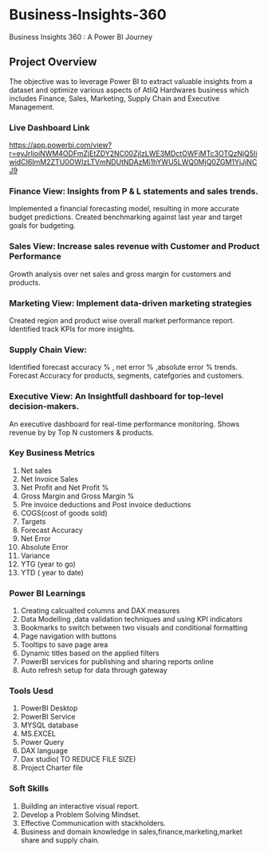 # Business-Insights-360
Business Insights 360 : A Power BI Journey

##  Project Overview
The objective was to leverage Power BI to extract valuable insights from a dataset and optimize various aspects of AtliQ Hardwares business which includes Finance, Sales, Marketing, Supply Chain and Executive Management.

### Live Dashboard Link 
https://app.powerbi.com/view?r=eyJrIjoiNWM4ODFmZjEtZDY2NC00ZjIzLWE3MDctOWFjMTc3OTQzNjQ5IiwidCI6ImM2ZTU0OWIzLTVmNDUtNDAzMi1hYWU5LWQ0MjQ0ZGM1YjJjNCJ9

### Finance View: Insights from P & L statements and sales trends.
Implemented a financial forecasting model, resulting in more accurate budget predictions.
Created benchmarking against last year and target goals for budgeting.
    
### Sales View: Increase sales revenue with Customer and Product Performance
Growth analysis over net sales and gross margin for customers and products.

### Marketing View: Implement data-driven marketing strategies
Created  region and product wise  overall market performance report. 
Identified track KPIs for more insights.
    
### Supply Chain View: 
Identified forecast accuracy % , net error % ,absolute error %  trends.
Forecast Accuracy for products, segments, catefgories and customers.

### Executive View: An Insightfull dashboard for top-level decision-makers.
 An executive dashboard for real-time performance monitoring.
Shows revenue by by Top N customers & products.

 ### Key Business Metrics
 1. Net sales 
 2. Net Invoice Sales 
 3. Net Profit and Net Profit %
 4. Gross Margin and Gross Margin %
 5. Pre invoice deductions and Post invoice deductions
 6. COGS(cost of goods sold)
 7. Targets
 8. Forecast Accuracy
 9. Net Error
 10. Absolute Error
 11. Variance  
 12. YTG (year to go)
 13. YTD ( year to date)

 ### Power BI Learnings
  1. Creating calcualted columns and DAX measures
  2. Data Modelling ,data validation techniques and using KPI indicators
  3. Bookmarks to switch between two visuals and conditional formatting
  4. Page navigation with buttons
  5. Tooltips to save page area
  6. Dynamic titles based on the applied filters
  7. PowerBI services for publishing and sharing reports online
  8. Auto refresh setup for data through gateway

  ### Tools Uesd
  1. PowerBI Desktop
  2. PowerBI Service
  3. MYSQL database
  4. MS.EXCEL 
  5. Power Query
  6. DAX language
  7. Dax studio( TO REDUCE FILE SIZE)
  8. Project Charter file

  ### Soft Skills
 1. Building an interactive visual report.
 2. Develop a Problem Solving Mindset.
 3. Effective Communication with stackholders.
 4. Business and domain knowledge in sales,finance,marketing,market share and supply chain.

